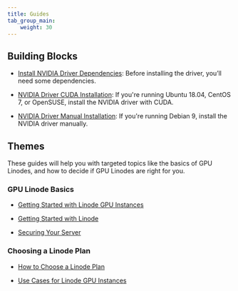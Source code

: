 ```yaml
---
title: Guides
tab_group_main:
    weight: 30
---
```


## Building Blocks

- [Install NVIDIA Driver Dependencies](/docs/products/compute/gpu/guides/install-nvidia-driver-dependencies/): Before installing the driver, you’ll need some dependencies.

- [NVIDIA Driver CUDA Installation](/docs/products/compute/gpu/guides/install-nvidia-drivers-with-cuda/): If you're running Ubuntu 18.04, CentOS 7, or OpenSUSE, install the NVIDIA driver with CUDA.

- [NVIDIA Driver Manual Installation](/docs/products/compute/gpu/guides/install-nvidia-drivers-manually/): If you're running Debian 9, install the NVIDIA driver manually.

## Themes

These guides will help you with targeted topics like the basics of GPU Linodes, and how to decide if GPU Linodes are right for you.

### GPU Linode Basics

- [Getting Started with Linode GPU Instances](/docs/platform/linode-gpu/getting-started-with-gpu/)

- [Getting Started with Linode](/docs/getting-started/)

- [Securing Your Server](/docs/security/basics/securing-your-server/)

### Choosing a Linode Plan

- [How to Choose a Linode Plan](/docs/platform/how-to-choose-a-linode-plan/#4-gpu-instances)

- [Use Cases for Linode GPU Instances](/docs/platform/linode-gpu/why-linode-gpu/)
